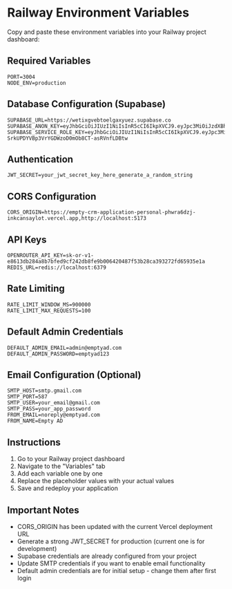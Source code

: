 # Railway Environment Variables

Copy and paste these environment variables into your Railway project dashboard:

## Required Variables

```
PORT=3004
NODE_ENV=production
```

## Database Configuration (Supabase)

```
SUPABASE_URL=https://wetixgvebtoelgaxyuez.supabase.co
SUPABASE_ANON_KEY=eyJhbGciOiJIUzI1NiIsInR5cCI6IkpXVCJ9.eyJpc3MiOiJzdXBhYmFzZSIsInJlZiI6IndldGl4Z3ZlYnRvZWxnYXh5dWV6Iiwicm9sZSI6ImFub24iLCJpYXQiOjE3NTgxMzcxMzUsImV4cCI6MjA3MzcxMzEzNX0.af8RxfXMQc1GQQgVzsJrCECLYrjlZe4SwjW4xI1rqXs
SUPABASE_SERVICE_ROLE_KEY=eyJhbGciOiJIUzI1NiIsInR5cCI6IkpXVCJ9.eyJpc3MiOiJzdXBhYmFzZSIsInJlZiI6IndldGl4Z3ZlYnRvZWxnYXh5dWV6Iiwicm9sZSI6InNlcnZpY2Vfcm9sZSIsImlhdCI6MTc1ODEzNzEzNSwiZXhwIjoyMDczNzEzMTM1fQ.tyY-SrkUPDYVBp3VrYGDWzoD0mOb8CT-asRVnfLDBtw
```

## Authentication

```
JWT_SECRET=your_jwt_secret_key_here_generate_a_random_string
```

## CORS Configuration

```
CORS_ORIGIN=https://empty-crm-application-personal-phwra6dzj-inkcansaylot.vercel.app,http://localhost:5173
```

## API Keys

```
OPENROUTER_API_KEY=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
REDIS_URL=redis://localhost:6379
```

## Rate Limiting

```
RATE_LIMIT_WINDOW_MS=900000
RATE_LIMIT_MAX_REQUESTS=100
```

## Default Admin Credentials

```
DEFAULT_ADMIN_EMAIL=admin@emptyad.com
DEFAULT_ADMIN_PASSWORD=emptyad123
```

## Email Configuration (Optional)

```
SMTP_HOST=smtp.gmail.com
SMTP_PORT=587
SMTP_USER=your_email@gmail.com
SMTP_PASS=your_app_password
FROM_EMAIL=noreply@emptyad.com
FROM_NAME=Empty AD
```

## Instructions

1. Go to your Railway project dashboard
2. Navigate to the "Variables" tab
3. Add each variable one by one
4. Replace the placeholder values with your actual values
5. Save and redeploy your application

## Important Notes

- CORS_ORIGIN has been updated with the current Vercel deployment URL
- Generate a strong JWT_SECRET for production (current one is for development)
- Supabase credentials are already configured from your project
- Update SMTP credentials if you want to enable email functionality
- Default admin credentials are for initial setup - change them after first login